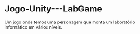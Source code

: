 # Jogo-Unity---LabGame
Um jogo onde temos uma personagem que monta um laboratório informático em vários níveis. 
